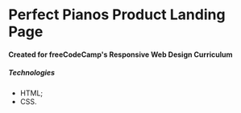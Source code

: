 # Perfect Pianos Product Landing Page

#### Created for freeCodeCamp's Responsive Web Design Curriculum

##### Technologies

- HTML;
- CSS.